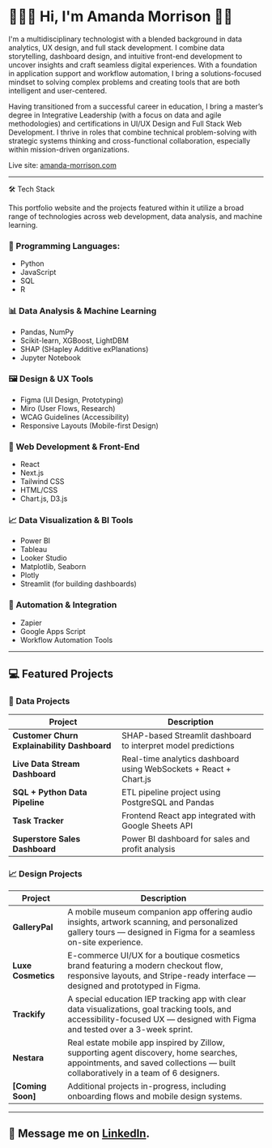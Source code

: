 # 👩🏻‍💻  Hi, I'm Amanda Morrison  👋🏻


I'm a multidisciplinary technologist with a blended background in data analytics, UX design, and full stack development.
I combine data storytelling, dashboard design, and intuitive front-end development to uncover insights and craft seamless digital experiences. With a foundation in application support and workflow automation, I bring a solutions-focused mindset to solving complex problems and creating tools that are both intelligent and user-centered.

Having transitioned from a successful career in education, I bring a master’s degree in Integrative Leadership (with a focus on data and agile methodologies) and certifications in UI/UX Design and Full Stack Web Development. I thrive in roles that combine technical problem-solving with strategic systems thinking and cross-functional collaboration, especially within mission-driven organizations.

Live site: [amanda-morrison.com](https://www.amanda-morrison.com)

---

 🛠️ Tech Stack

This portfolio website and the projects featured within it utilize a broad range of technologies across web development, data analysis, and machine learning.

### 🧠 Programming Languages:
- Python
- JavaScript
- SQL
- R

### 📊 Data Analysis & Machine Learning
- Pandas, NumPy
- Scikit-learn, XGBoost, LightDBM
- SHAP (SHapley Additive exPlanations)
- Jupyter Notebook

### 🖼️ Design & UX Tools
- Figma (UI Design, Prototyping)
- Miro (User Flows, Research)
- WCAG Guidelines (Accessibility)
- Responsive Layouts (Mobile-first Design)

### 🧰 Web Development & Front-End
- React
- Next.js
- Tailwind CSS
- HTML/CSS
- Chart.js, D3.js

### 📈 Data Visualization & BI Tools
- Power BI
- Tableau
- Looker Studio
- Matplotlib, Seaborn
- Plotly
- Streamlit (for building dashboards)

### 🧩 Automation & Integration
- Zapier
- Google Apps Script
- Workflow Automation Tools

---

## 💻 Featured Projects

### 🎨 Data Projects

| Project | Description |
|--------|-------------|
| **Customer Churn Explainability Dashboard** | SHAP-based Streamlit dashboard to interpret model predictions |
| **Live Data Stream Dashboard** | Real-time analytics dashboard using WebSockets + React + Chart.js |
| **SQL + Python Data Pipeline** | ETL pipeline project using PostgreSQL and Pandas |
| **Task Tracker** | Frontend React app integrated with Google Sheets API |
| **Superstore Sales Dashboard** | Power BI dashboard for sales and profit analysis |


### 📈 Design Projects

| Project       | Description |
|---------------|-------------|
| **GalleryPal** | A mobile museum companion app offering audio insights, artwork scanning, and personalized gallery tours — designed in Figma for a seamless on-site experience. |
| **Luxe Cosmetics** | E-commerce UI/UX for a boutique cosmetics brand featuring a modern checkout flow, responsive layouts, and Stripe-ready interface — designed and prototyped in Figma. |
| **Trackify** | A special education IEP tracking app with clear data visualizations, goal tracking tools, and accessibility-focused UX — designed with Figma and tested over a 3-week sprint. |
| **Nestara** | Real estate mobile app inspired by Zillow, supporting agent discovery, home searches, appointments, and saved collections — built collaboratively in a team of 6 designers. |
| **[Coming Soon]** | Additional projects in-progress, including onboarding flows and mobile design systems. |


---

## 📩  Message me on [LinkedIn](https://www.linkedin.com/in/amschembri/).


